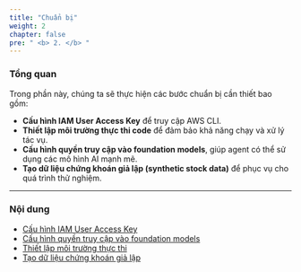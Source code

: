 ```yaml
---
title: "Chuẩn bị"
weight: 2
chapter: false
pre: " <b> 2. </b> "
---
```


### **Tổng quan**  

Trong phần này, chúng ta sẽ thực hiện các bước chuẩn bị cần thiết bao gồm:  

- **Cấu hình IAM User Access Key** để truy cập AWS CLI.  
- **Thiết lập môi trường thực thi code** để đảm bảo khả năng chạy và xử lý tác vụ.  
- **Cấu hình quyền truy cập vào foundation models**, giúp agent có thể sử dụng các mô hình AI mạnh mẽ.  
- **Tạo dữ liệu chứng khoán giả lập (synthetic stock data)** để phục vụ cho quá trình thử nghiệm.  

---

### **Nội dung**  

- [Cấu hình IAM User Access Key](2.1-configuring-iam-user-access-key)  
- [Cấu hình quyền truy cập vào foundation models](2.2-configuring-access-to-foundation-model)  
- [Thiết lập môi trường thực thi](2.3-setting-up-execution-environment)  
- [Tạo dữ liệu chứng khoán giả lập](2.4-generating-synthetic-stock-data)  
